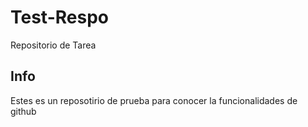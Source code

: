 # Test-Respo
Repositorio de Tarea

## Info
Estes es un reposotirio de prueba para conocer la funcionalidades de github
